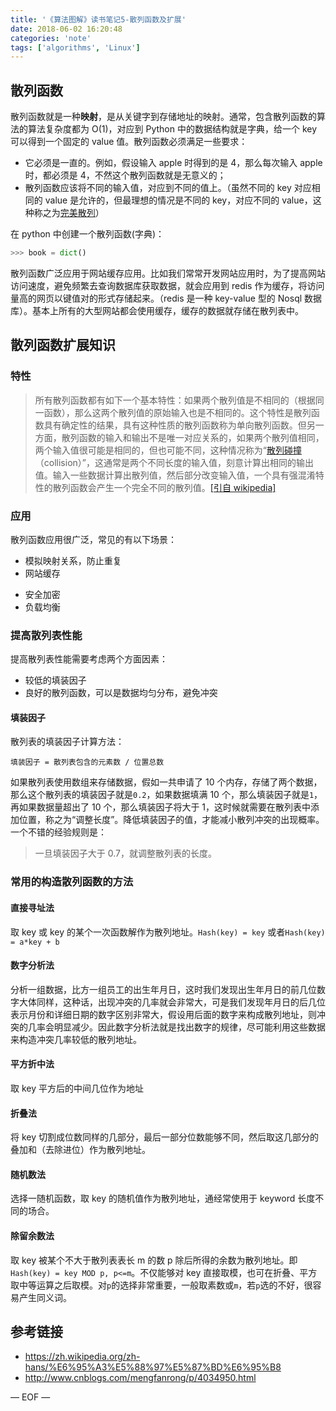 ```yaml
---
title: '《算法图解》读书笔记5-散列函数及扩展'
date: 2018-06-02 16:20:48
categories: 'note'
tags: ['algorithms', 'Linux']
---
```


## 散列函数

散列函数就是一种**映射**，是从关键字到存储地址的映射。通常，包含散列函数的算法的算法复杂度都为 O(1)，对应到 Python 中的数据结构就是字典，给一个 key 可以得到一个固定的 value 值。散列函数必须满足一些要求：

- 它必须是一直的。例如，假设输入 apple 时得到的是 4，那么每次输入 apple 时，都必须是 4，不然这个散列函数就是无意义的；
- 散列函数应该将不同的输入值，对应到不同的值上。（虽然不同的 key 对应相同的 value 是允许的，但最理想的情况是不同的 key，对应不同的 value，这种称之为[完美散列](https://zh.wikipedia.org/wiki/%E5%AE%8C%E7%BE%8E%E6%95%A3%E5%88%97)）

<!--more-->

在 python 中创建一个散列函数(字典)：

```python
>>> book = dict()
```

散列函数广泛应用于网站缓存应用。比如我们常常开发网站应用时，为了提高网站访问速度，避免频繁去查询数据库获取数据，就会应用到 redis 作为缓存，将访问量高的网页以键值对的形式存储起来。（redis 是一种 key-value 型的 Nosql 数据库）。基本上所有的大型网站都会使用缓存，缓存的数据就存储在散列表中。

## 散列函数扩展知识

### 特性

> 所有散列函数都有如下一个基本特性：如果两个散列值是不相同的（根据同一函数），那么这两个散列值的原始输入也是不相同的。这个特性是散列函数具有确定性的结果，具有这种性质的散列函数称为单向散列函数。但另一方面，散列函数的输入和输出不是唯一对应关系的，如果两个散列值相同，两个输入值很可能是相同的，但也可能不同，这种情况称为“[散列碰撞](https://zh.wikipedia.org/w/index.php?title=%E9%9B%9C%E6%B9%8A%E7%A2%B0%E6%92%9E&action=edit&redlink=1)（collision）”，这通常是两个不同长度的输入值，刻意计算出相同的输出值。输入一些数据计算出散列值，然后部分改变输入值，一个具有强混淆特性的散列函数会产生一个完全不同的散列值。[[引自 wikipedia]](https://zh.wikipedia.org/wiki/%E6%95%A3%E5%88%97%E5%87%BD%E6%95%B8)

### 应用

散列函数应用很广泛，常见的有以下场景：

- 模拟映射关系，防止重复
- 网站缓存

* 安全加密
* 负载均衡

### 提高散列表性能

提高散列表性能需要考虑两个方面因素：

- 较低的填装因子
- 良好的散列函数，可以是数据均匀分布，避免冲突

#### 填装因子

散列表的填装因子计算方法：

```
填装因子 = 散列表包含的元素数 / 位置总数
```

如果散列表使用数组来存储数据，假如一共申请了 10 个内存，存储了两个数据，那么这个散列表的填装因子就是`0.2`，如果数据填满 10 个，那么填装因子就是`1`，再如果数据量超出了 10 个，那么填装因子将大于 1，这时候就需要在散列表中添加位置，称之为“调整长度”。降低填装因子的值，才能减小散列冲突的出现概率。一个不错的经验规则是：

> 一旦填装因子大于 0.7，就调整散列表的长度。

### 常用的构造散列函数的方法

#### 直接寻址法

取 key 或 key 的某个一次函数解作为散列地址。`Hash(key) = key` 或者`Hash(key) = a*key + b`

#### 数字分析法

分析一组数据，比方一组员工的出生年月日，这时我们发现出生年月日的前几位数字大体同样，这种话，出现冲突的几率就会非常大，可是我们发现年月日的后几位表示月份和详细日期的数字区别非常大，假设用后面的数字来构成散列地址，则冲突的几率会明显减少。因此数字分析法就是找出数字的规律，尽可能利用这些数据来构造冲突几率较低的散列地址。

#### 平方折中法

取 key 平方后的中间几位作为地址

#### 折叠法

将 key 切割成位数同样的几部分，最后一部分位数能够不同，然后取这几部分的叠加和（去除进位）作为散列地址。

#### 随机数法

选择一随机函数，取 key 的随机值作为散列地址，通经常使用于 keyword 长度不同的场合。

#### 除留余数法

取 key 被某个不大于散列表表长 m 的数 p 除后所得的余数为散列地址。即 `Hash(key) = key MOD p, p<=m`。不仅能够对 key 直接取模，也可在折叠、平方取中等运算之后取模。对`p`的选择非常重要，一般取素数或`m`，若`p`选的不好，很容易产生同义词。

## 参考链接

- https://zh.wikipedia.org/zh-hans/%E6%95%A3%E5%88%97%E5%87%BD%E6%95%B8
- http://www.cnblogs.com/mengfanrong/p/4034950.html

— EOF —
